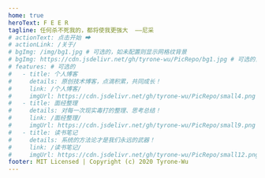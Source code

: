 ```yaml
---
home: true
heroText: F E E R
tagline: 任何杀不死我的，都将使我更强大  ——尼采
# actionText: 点击开始 ➡
# actionLink: /关于/
# bgImg: /img/bg1.jpg # 可选的，如未配置则显示网格纹背景
# bgImg: https://cdn.jsdelivr.net/gh/tyrone-wu/PicRepo/bg1.jpg # 可选的，如未配置则显示网格纹背景
# features: # 可选的
#   - title: 个人博客
#     details: 原创技术博客，点滴积累，共同成长！
#     link: /个人博客/
#     imgUrl: https://cdn.jsdelivr.net/gh/tyrone-wu/PicRepo/small4.png
#   - title: 面经整理
#     details: 对每一次现实毒打的整理、思考总结！
#     link: /面经整理/
#     imgUrl: https://cdn.jsdelivr.net/gh/tyrone-wu/PicRepo/small9.png
#   - title: 读书笔记
#     details: 系统的方法论才是我们永远的武器！
#     link: /读书笔记/
#     imgUrl: https://cdn.jsdelivr.net/gh/tyrone-wu/PicRepo/small12.png
footer: MIT Licensed | Copyright (c) 2020 Tyrone-Wu
---
```

